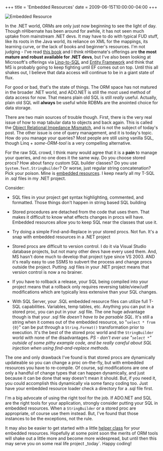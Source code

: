 +++
title = 'Embedded Resources'
date = 2009-06-15T10:00:00-04:00
+++

![Embedded Resource](/assets/img/EmbeddedResource.gif)

In the .NET world, ORMs are only just now beginning to see the light of day. Though nHibernate has been around for awhile, it has not seen much uptake from mainstream .NET devs. It may have to do with typical FUD stuff, like its roots in the Java world, its reliance on XML for the mappings, its learning curve, or the lack of books and beginner's resources. I'm not judging - I've read [this book](http://www.amazon.com/NHibernate-Action-Pierre-Henri-Kuat%C3%A9/dp/1932394923/ref=sr_1_1?ie=UTF8&amp;s=books&amp;qid=1245024633&amp;sr=8-1) and I think nHibernate's offerings are **the most mature and robust available for .NET devs**, but I've also been looking at Microsoft's offerings via [Linq-to-SQL](http://www.amazon.com/LINQ-Action-Fabrice-Marguerie/dp/1933988169/ref=sr_1_1?ie=UTF8&amp;s=books&amp;qid=1245024741&amp;sr=1-1) and [Entity Framework](http://www.amazon.com/Programming-Entity-Framework-Julia-Lerman/dp/059652028X/ref=sr_1_1?ie=UTF8&amp;s=books&amp;qid=1245024719&amp;sr=1-1) and think that MS is probably going to keep fighting until EF comes out on top. Until this all shakes out, I believe that data access will continue to be in a giant state of flux.

For good or bad, that's the state of things. The ORM space has not matured in the broader .NET world, and ADO.NET is still the most used method of data access for now. That means plain old SQL is still _really_ useful. Actually, plain old SQL will **always** be useful while RDBMs are the anointed choice for data storage.

There are two main sources of trouble though. First, there is the very real issue of how to map tabular data to objects and back again. This is called the [Object Relational Impedance Mismatch](http://en.wikipedia.org/wiki/Object-relational_impedance_mismatch), and is not the subject of today's post. The other issue is one of query management, and it is today's topic. How do you manage your queries? Most people are still using vanilla SQL, though Linq + _some-ORM-tool_ is a very compelling alternative.

For the raw SQL crowd, I think many would agree that it is a **pain** to manage your queries, and no one does it the same way. Do you choose stored procs? How about fancy custom SQL builder classes? Do you use `System.Text.StringBuilder`? Or worse, just regular string concatenation? Pick your poison. Mine is [embedded resources](http://blog.topholt.com/2008/03/18/c-trick-load-embedded-resources-in-a-class-library/"). I keep nearly all my T-SQL in .sql files in my .NET project.

Consider:

- SQL files in your project get syntax highlighting, commented, and formatted. Those things don't happen in string based SQL building

- Stored procedures are detached from the code that uses them. That makes it difficult to know what effects changes in procs will have. Embedded resources allow you to keep SQL near the classes that use it.

- Try doing a simple Find-and-Replace in your stored procs. Not fun. It's a snap with embedded resources in a .NET project

- Stored procs are difficult to version control. I do it via Visual Studio database projects, but not many other devs have every used them. And, MS hasn't done much to develop that project type since VS 2003. AND it's really easy to use SSMS to subvert the process and change procs outside the project. Putting .sql files in your .NET project means that version control is now a no brainer.

- If you have to rollback a release, your SQL being compiled into your project means that a rollback only requires reversing table/view/udf modifications which are typically less extensive than your SQL changes.

- With SQL Server, your .SQL embedded resource files can utilize full T-SQL capabilities. Variables, temp tables, etc. Anything you can put in a stored proc, you can put in your .sql file. The one huge advantage though is that your .sql file _doesn't have to be parsable SQL_. It's still a string when it comes out of the embedded resource, so "`select * from {0}`" can be put through a `String.Format()` transformation prior to execution. It's the best of the stored proc world and the `StringBuilder` world with none of the disadvantages. _PS - don't ever use "`select *`" outside of some pithy example code, and be really careful about SQL injection when using find-and-replace methods._

The one and only drawback I've found is that stored procs are dynamically updateable so you can change a proc on-the-fly, but with embedded resources you have to re-compile. Of course, sql modifications are one of only a handful of change types that can happen dynamically, and just because it can be done that way doesn't mean it should. But, if you need it, you could accomplish this dynamically via some fancy coding too. Just have your embedded resource loader check a directory for a .sql file first.

I'm a big advocate of using the right tool for the job. If ADO.NET and SQL are the right tools for your application, strongly consider putting your SQL in embedded resources. When a `StringBuilder` or a stored proc are appropriate, of course use them instead. But, I've found that those instances to be the exceptions, not the rule.

It may also be easier to get started with a little [helper class](http://groups.google.com/group/mattmc3/web/EmbeddedResourceHelper.zip) for your embedded resources. Hopefully at some point soon the merits of ORM tools will shake out a little more and become more widespread, but until then this may serve you on some real life project _today`. Happy coding!
